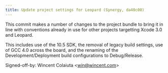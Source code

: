 ```yaml
---
title: Update project settings for Leopard (Synergy, da40c00)
---
```


This commit makes a number of changes to the project bundle to bring it in line with conventions already in use for other projects targetting Xcode 3.0 and Leopard.

This includes use of the 10.5 SDK, the removal of legacy build settings, use of GCC 4.0 across the board, and the renaming of the Development/Deployment build configurations to Debug/Release.

Signed-off-by: Wincent Colaiuta &lt;win@wincent.com&gt;

